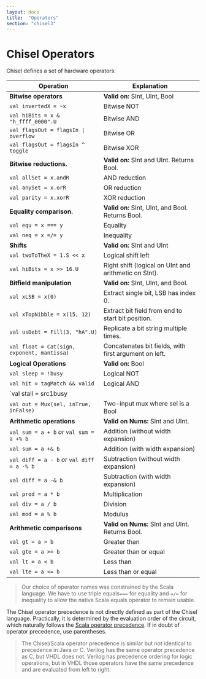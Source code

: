 ```yaml
---
layout: docs
title:  "Operators"
section: "chisel3"
---
```


# Chisel Operators

Chisel defines a set of hardware operators:

| Operation        | Explanation |
| ---------        | ---------           |
| **Bitwise operators**                       | **Valid on:** SInt, UInt, Bool    |
| `val invertedX = ~x`                        | Bitwise NOT |
| `val hiBits = x & "h_ffff_0000".U`          | Bitwise AND                     |
| `val flagsOut = flagsIn \| overflow`         | Bitwise OR                      |
| `val flagsOut = flagsIn ^ toggle`           | Bitwise XOR                     |
| **Bitwise reductions.**                     | **Valid on:** SInt and UInt. Returns Bool. |
| `val allSet = x.andR`                       | AND reduction                     |
| `val anySet = x.orR`                        | OR reduction                      |
| `val parity = x.xorR`                       | XOR reduction                     |
| **Equality comparison.**                    | **Valid on:** SInt, UInt, and Bool. Returns Bool. |
| `val equ = x === y`                         | Equality                          |
| `val neq = x =/= y`                         | Inequality                        |
| **Shifts**                                  | **Valid on:** SInt and UInt       |
| `val twoToTheX = 1.S << x`                  | Logical shift left                |
| `val hiBits = x >> 16.U`                    | Right shift (logical on UInt and arithmetic on SInt). |
| **Bitfield manipulation**                   | **Valid on:** SInt, UInt, and Bool. |
| `val xLSB = x(0)`                           | Extract single bit, LSB has index 0.     |
| `val xTopNibble = x(15, 12)`                | Extract bit field from end to start bit position.     |
| `val usDebt = Fill(3, "hA".U)`              | Replicate a bit string multiple times.     |
| `val float = Cat(sign, exponent, mantissa)` | Concatenates bit fields, with first argument on left.     |
| **Logical Operations**                      | **Valid on:** Bool
| `val sleep = !busy`                         | Logical NOT                       |
| `val hit = tagMatch && valid`               | Logical AND                       |
| `val stall = src1busy || src2busy`          | Logical OR                        |
| `val out = Mux(sel, inTrue, inFalse)`       | Two-input mux where sel is a Bool |
| **Arithmetic operations**                   | **Valid on Nums:** SInt and UInt.  |
| `val sum = a + b` *or* `val sum = a +% b`   | Addition (without width expansion) |
| `val sum = a +& b`                          | Addition (with width expansion)    |
| `val diff = a - b` *or* `val diff = a -% b` | Subtraction (without width expansion) |
| `val diff = a -& b`                         | Subtraction (with width expansion) |
| `val prod = a * b`                          | Multiplication                     |
| `val div = a / b`                           | Division                           |
| `val mod = a % b`                           | Modulus                            |
| **Arithmetic comparisons**                  | **Valid on Nums:** SInt and UInt. Returns Bool. |
| `val gt = a > b`                            | Greater than                       |
| `val gte = a >= b`                          | Greater than or equal              |
| `val lt = a < b`                            | Less than                          |
| `val lte = a <= b`                          | Less than or equal                 |

>Our choice of operator names was constrained by the Scala language.
We have to use triple equals```===``` for equality and ```=/=```
for inequality to allow the
native Scala equals operator to remain usable.

The Chisel operator precedence is not directly defined as part of the Chisel language.
Practically, it is determined by the evaluation order of the circuit,
which naturally follows the [Scala operator precedence](https://docs.scala-lang.org/tour/operators.html).
If in doubt of operator precedence, use parentheses.

> The Chisel/Scala operator precedence is similar but
not identical to precedence in Java or C. Verilog has the same operator precedence as C, but VHDL
does not. Verilog has precedence ordering for logic operations, but in VHDL
those operators have the same precedence and are evaluated from left to right.
